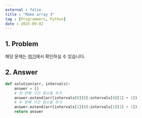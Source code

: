 ```yaml
---
external : false
title : "Make array 3"
tag : [Programmers, Python]
date : 2025-09-02
---
```


## 1. Problem

해당 문제는 [여기](https://school.programmers.co.kr/learn/courses/30/lessons/181895)에서 확인하실 수 있습니다.

## 2. Answer

```py
def solution(arr, intervals):
    answer = []
    # 첫 번째 구간 원소들 추가
    answer.extend(arr[intervals[0][0]:intervals[0][1] + 1])
    # 두 번째 구간 원소들 추가
    answer.extend(arr[intervals[1][0]:intervals[1][1] + 1])
    return answer
```
